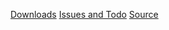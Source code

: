 [Downloads](http://code.google.com/p/yoiang/downloads/list?q=label:MarioDSFlipPuzzleTestBed)
[Issues and Todo](http://code.google.com/p/yoiang/issues/list?q=label:MarioDSFlipPuzzleTestBed)
[Source](http://code.google.com/p/yoiang/source/browse)